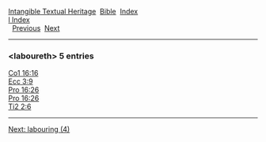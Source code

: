 [Intangible Textual Heritage](../../index)  [Bible](../index) 
[Index](index)   
[l Index](_l_)  
  [Previous](c06559)  [Next](c06561) 

------------------------------------------------------------------------

### &lt;laboureth&gt; 5 entries

[Co1 16:16](../kjv/co1016.htm#016)  
[Ecc 3:9](../kjv/ecc003.htm#009)  
[Pro 16:26](../kjv/pro016.htm#026)  
[Pro 16:26](../kjv/pro016.htm#026)  
[Ti2 2:6](../kjv/ti2002.htm#006)  

------------------------------------------------------------------------

[Next: labouring (4)](c06561)
